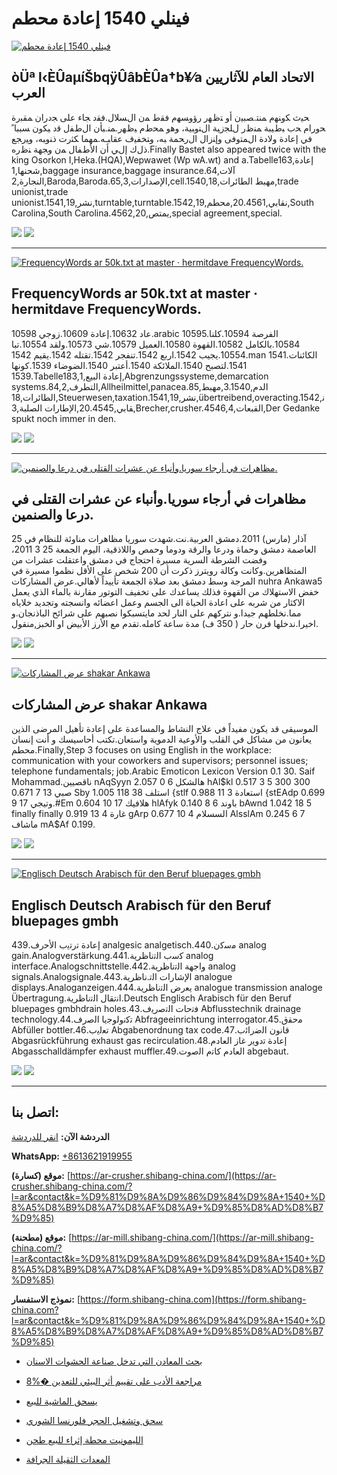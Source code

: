 # فينلي 1540 إعادة محطم

<a href="https://swt.shibang-china.com/?l=ar&img&k=%D9%81%D9%8A%D9%86%D9%84%D9%8A+1540+%D8%A5%D8%B9%D8%A7%D8%AF%D8%A9+%D9%85%D8%AD%D8%B7%D9%85" target="_blank">![فينلي 1540 إعادة محطم](http://static.shibang-china.com/all-800x300/1451.jpg)</a>

## òÜª l‹ÈÛaµíŠbqÿÛâbÈÛa†b¥⁄a الاتحاد العام للآثاريين العرب
ﺤﻴﺙ ﻜﻭﻨﻬﻡ ﻤﻨﺘ.ﺼﺒﻴﻥ ﺃﻭ ﺘﻅﻬﺭ ﺭﺅﻭﺴﻬﻡ ﻓﻘﻁ ﻤﻥ ﺍﻝﺴﻼل.ﻓﻘﺩ ﺠﺎﺀ ﻋﻠﻰ ﺠﺩﺭﺍﻥ ﻤﻘﺒﺭﺓ ﺤﻭﺭﺍﻡ ﺤﺏ ﺒﻁﻴﺒﺔ ﻤﻨﻅﺭ ﻝﻠﺠﺯﻴﺔ ﺍﻝﻨﻭﺒﻴﺔ، ﻭﻫﻭ ﻤﺤﻁﻡ ﻴﻅﻬﺭ.ﻤﻨ.ﺒﺄﻥ ﺍﻝﻁﻔل ﻗﺩ ﻴﻜﻭﻥ ﺴﺒﺒﺎﹰ ﻓﻲ ﺇﻋﺎﺩﺓ ﻭﻻﺩﺓ ﺍﻝﻤﺘﻭﻓﻰ ﻭﺇﻨﺯﺍل ﺍﻝﺭﺤﻤﺔ ﺒﻪ، ﻭﺘﺨﻔﻴﻑ ﻋﻘﺎﺒـﻪ.ﻤﻬﻤﺎ ﻜﺜﺭﺕ ﺫﻨﻭﺒﻪ، ﻭﻴﺭﺠﻊ ﺫﻝﻙ ﺇﻝﻲ ﺃﻥ ﺍﻷﻁﻔﺎل ﻤﻥ ﻭﺠﻬﺔ ﻨﻅﺭﻩ.Finally Bastet also appeared twice with the king Osorkon I,Heka.(HQA),Wepwawet (Wp wA.wt) and a.Tabelle163,إعادة شحنها,1,baggage insurance,baggage insurance.64,آلات النجارة,2,Baroda,Baroda.65,الإصدارات,3,cell.1540,مهبط الطائرات,18,trade unionist,trade unionist.1541,نشر,19,turntable,turntable.1542,نقابي,20.4561,محطم,19,South Carolina,South Carolina.4562,يمتص,20,special agreement,special.


<a href="https://whatsapp.shibangsoft.com/WhatsApp.php" target="_blank" title="WhatsApp">![](http://static.shibang-china.com/icon/whatsapp.png)</a> <a href="https://swt.shibang-china.com/?l=ar&icon&k=%D9%81%D9%8A%D9%86%D9%84%D9%8A+1540+%D8%A5%D8%B9%D8%A7%D8%AF%D8%A9+%D9%85%D8%AD%D8%B7%D9%85" target="_blank">![](http://static.shibang-china.com/icon/chat-ar.png)</a>

---

<a href="https://swt.shibang-china.com/?l=ar&img&k=%D9%81%D9%8A%D9%86%D9%84%D9%8A+1540+%D8%A5%D8%B9%D8%A7%D8%AF%D8%A9+%D9%85%D8%AD%D8%B7%D9%85" target="_blank">![FrequencyWords ar 50k.txt at master · hermitdave FrequencyWords.](http://static.shibang-china.com/all-800x300/519.jpg)</a>

## FrequencyWords ar 50k.txt at master · hermitdave FrequencyWords.
عاد 10632.إعادة 10609.زوجي 10598.arabic 10595.الفرصة 10594.كلنا 10584.بالكامل 10582.القهوة 10580.العميل 10579.شي 10573.ولقد 10554.تبا 10554.يجيب 1542.اربع 1542.تنفجر 1542.تقتله 1542.يقيم 1542.man 1541.الكائنات 1541.لتصبح 1540.الملائكة 1540.أعتبر 1540.الضوضاء 1539.كونها 1539.Tabelle183,إعادة البيع,1,Abgrenzungssysteme,demarcation systems.84,التطرف,2,Allheilmittel,panacea.85,الدم,3.1540,مهبط الطائرات,18,Steuerwesen,taxation.1541,نشر,19,übertreibend,overacting.1542,نقابي,20.4545,الإطارات الصلبة,3,Brecher,crusher.4546,القبعات,4,Der Gedanke spukt noch immer in den.


<a href="https://whatsapp.shibangsoft.com/WhatsApp.php" target="_blank" title="WhatsApp">![](http://static.shibang-china.com/icon/whatsapp.png)</a> <a href="https://swt.shibang-china.com/?l=ar&icon&k=%D9%81%D9%8A%D9%86%D9%84%D9%8A+1540+%D8%A5%D8%B9%D8%A7%D8%AF%D8%A9+%D9%85%D8%AD%D8%B7%D9%85" target="_blank">![](http://static.shibang-china.com/icon/chat-ar.png)</a>

---

<a href="https://swt.shibang-china.com/?l=ar&img&k=%D9%81%D9%8A%D9%86%D9%84%D9%8A+1540+%D8%A5%D8%B9%D8%A7%D8%AF%D8%A9+%D9%85%D8%AD%D8%B7%D9%85" target="_blank">![مظاهرات في أرجاء سوريا.وأنباء عن عشرات القتلى في درعا والصنمين.](http://static.shibang-china.com/all-800x300/1410.jpg)</a>

## مظاهرات في أرجاء سوريا.وأنباء عن عشرات القتلى في درعا والصنمين.
25 آذار (مارس) 2011.دمشق العربية.نت.شهدت سوريا مظاهرات مناوئة للنظام في العاصمة دمشق وحماة ودرعا والرقة ودوما وحمص واللاذقية، اليوم الجمعة 25 3 2011، وفضت الشرطة السرية مسيرة احتجاج في دمشق واعتقلت عشرات من المتظاهرين.وكانت وكالة رويترز ذكرت أن 200 شخص على الأقل نظموا مسيرة في المرجة وسط دمشق بعد صلاة الجمعة تأييداً لأهالي.عرض المشاركات nuhra Ankawa5 خفض الاستهلاك من القهوة فذلك يساعدك على تخفيف التوتور مقارنة بالماء الذي يعمل الاكثار من شربه على اعادة الحياة الى الجسم وعمل اعضائه وانسجته وتجديد خلاياه مما.نخلطهم جيدا.و نتركهم على النار لحد مايتسبكوا نصبهم على شرائح الباذنجان.و اخيرا.ندخلها فرن حار ( 350 ف) مدة ساعة كامله.تقدم مع الأرز الأبيض او الخبز,منقول.


<a href="https://whatsapp.shibangsoft.com/WhatsApp.php" target="_blank" title="WhatsApp">![](http://static.shibang-china.com/icon/whatsapp.png)</a> <a href="https://swt.shibang-china.com/?l=ar&icon&k=%D9%81%D9%8A%D9%86%D9%84%D9%8A+1540+%D8%A5%D8%B9%D8%A7%D8%AF%D8%A9+%D9%85%D8%AD%D8%B7%D9%85" target="_blank">![](http://static.shibang-china.com/icon/chat-ar.png)</a>

---

<a href="https://swt.shibang-china.com/?l=ar&img&k=%D9%81%D9%8A%D9%86%D9%84%D9%8A+1540+%D8%A5%D8%B9%D8%A7%D8%AF%D8%A9+%D9%85%D8%AD%D8%B7%D9%85" target="_blank">![عرض المشاركات shakar Ankawa](http://static.shibang-china.com/all-800x300/802.jpg)</a>

## عرض المشاركات shakar Ankawa
الموسيقى قد يكون مفيداً في علاج النشاط والمساعدة على إعادة تأهيل المرضى الذين يعانون من مشاكل في القلب والأوعية الدموية واستعان.تكتب أحاسيسك و أنت إنسان محطم.Finally,Step 3 focuses on using English in the workplace: communication with your coworkers and supervisors; personnel issues; telephone fundamentals; job.Arabic Emoticon Lexicon Version 0.1 30. Saif Mohammad.ناقصيين nAqSyyn 2.057 0 6 هالشكل hAl$kl 0.517 3 5 300 300 0.671 7 13 صبي Sby 1.005 118 38 استلف {stlf 0.988 11 3 استعادة {stEAdp 0.699 9 17 وتيجي.#Em 0.604 10 17 هلافيك hlAfyk 0.140 8 6 باوند bAwnd 1.042 18 5 finally finally 0.919 13 4 غارة gArp 0.677 10 4 السسلام AlsslAm 0.245 6 7 ماشاف mA$Af 0.199.


<a href="https://whatsapp.shibangsoft.com/WhatsApp.php" target="_blank" title="WhatsApp">![](http://static.shibang-china.com/icon/whatsapp.png)</a> <a href="https://swt.shibang-china.com/?l=ar&icon&k=%D9%81%D9%8A%D9%86%D9%84%D9%8A+1540+%D8%A5%D8%B9%D8%A7%D8%AF%D8%A9+%D9%85%D8%AD%D8%B7%D9%85" target="_blank">![](http://static.shibang-china.com/icon/chat-ar.png)</a>

---

<a href="https://swt.shibang-china.com/?l=ar&img&k=%D9%81%D9%8A%D9%86%D9%84%D9%8A+1540+%D8%A5%D8%B9%D8%A7%D8%AF%D8%A9+%D9%85%D8%AD%D8%B7%D9%85" target="_blank">![Englisch Deutsch Arabisch für den Beruf bluepages gmbh](http://static.shibang-china.com/all-800x300/302.jpg)</a>

## Englisch Deutsch Arabisch für den Beruf bluepages gmbh
إﻋﺎدة ﺗرﺗﯾب اﻷﺣرف.439 analgesic analgetisch.ﻣﺳﮐن.440 analog gain.Analogverstärkung.ﮐﺳب اﻟﺗﻧﺎظرﯾﺔ.441 analog interface.Analogschnittstelle.واﺟﮭﺔ اﻟﺗﻧﺎظرﯾﺔ.442 analog signals.Analogsignale.اﻹﺷﺎرات اﻟﺗ.ﻧﺎظرﯾﺔ.443 analogue displays.Analoganzeigen.ﯾﻌرض اﻟﺗﻧﺎظرﯾﺔ.444 analogue transmission analoge Übertragung.اﻧﺗﻘﺎل اﻟﺗﻧﺎظرﯾﺔ.Deutsch Englisch Arabisch für den Beruf bluepages gmbhdrain holes.ﻓﺗﺣﺎت اﻟﺗﺻرﯾف.43 Abflusstechnik drainage technology.ﺗﮐﻧوﻟوﺟﯾﺎ اﻟﺻرف.44 Abfrageeinrichtung interrogator.ﻣﺣﻘق.45 Abfüller bottler.ﺗﻌﻟﯾب.46 Abgabenordnung tax code.ﻗﺎﻧون اﻟﺿراﺋب.47 Abgasrückführung exhaust gas recirculation.إﻋﺎدة ﺗدوﯾر ﻏﺎز اﻟﻌﺎدم.48 Abgasschalldämpfer exhaust muffler.اﻟﻌﺎدم ﮐﺎﺗم اﻟﺻوت.49 abgebaut.


<a href="https://whatsapp.shibangsoft.com/WhatsApp.php" target="_blank" title="WhatsApp">![](http://static.shibang-china.com/icon/whatsapp.png)</a> <a href="https://swt.shibang-china.com/?l=ar&icon&k=%D9%81%D9%8A%D9%86%D9%84%D9%8A+1540+%D8%A5%D8%B9%D8%A7%D8%AF%D8%A9+%D9%85%D8%AD%D8%B7%D9%85" target="_blank">![](http://static.shibang-china.com/icon/chat-ar.png)</a>

---
## اتصل بنا:

**الدردشة الآن:** [انقر للدردشة](https://swt.shibang-china.com?l=ar&contact&k=%D9%81%D9%8A%D9%86%D9%84%D9%8A+1540+%D8%A5%D8%B9%D8%A7%D8%AF%D8%A9+%D9%85%D8%AD%D8%B7%D9%85)

**WhatsApp:**  [+8613621919955](https://whatsapp.shibangsoft.com/WhatsApp.php)

**موقع (كسارة):** [https://ar-crusher.shibang-china.com/](https://ar-crusher.shibang-china.com/?l=ar&contact&k=%D9%81%D9%8A%D9%86%D9%84%D9%8A+1540+%D8%A5%D8%B9%D8%A7%D8%AF%D8%A9+%D9%85%D8%AD%D8%B7%D9%85)

**موقع (مطحنة):** [https://ar-mill.shibang-china.com/](https://ar-mill.shibang-china.com/?l=ar&contact&k=%D9%81%D9%8A%D9%86%D9%84%D9%8A+1540+%D8%A5%D8%B9%D8%A7%D8%AF%D8%A9+%D9%85%D8%AD%D8%B7%D9%85)

**نموذج الاستفسار:** [https://form.shibang-china.com](https://form.shibang-china.com?l=ar&contact&k=%D9%81%D9%8A%D9%86%D9%84%D9%8A+1540+%D8%A5%D8%B9%D8%A7%D8%AF%D8%A9+%D9%85%D8%AD%D8%B7%D9%85)

* [بحث المعادن التي تدخل صناعة الحشوات الاسنان](../22/%D8%A8%D8%AD%D8%AB%20%D8%A7%D9%84%D9%85%D8%B9%D8%A7%D8%AF%D9%86%20%D8%A7%D9%84%D8%AA%D9%8A%20%D8%AA%D8%AF%D8%AE%D9%84%20%D8%B5%D9%86%D8%A7%D8%B9%D8%A9%20%D8%A7%D9%84%D8%AD%D8%B4%D9%88%D8%A7%D8%AA%20%D8%A7%D9%84%D8%A7%D8%B3%D9%86%D8%A7%D9%86.md)

* [مراجعة الأدب على تقييم أثر البيئي للتعدين �%8](../23/%D9%85%D8%B1%D8%A7%D8%AC%D8%B9%D8%A9%20%D8%A7%D9%84%D8%A3%D8%AF%D8%A8%20%D8%B9%D9%84%D9%89%20%D8%AA%D9%82%D9%8A%D9%8A%D9%85%20%D8%A3%D8%AB%D8%B1%20%D8%A7%D9%84%D8%A8%D9%8A%D8%A6%D9%8A%20%D9%84%D9%84%D8%AA%D8%B9%D8%AF%D9%8A%D9%86%20%EF%BF%BD%258.md)

* [يسحق الماشية للبيع](../24/%D9%8A%D8%B3%D8%AD%D9%82%20%D8%A7%D9%84%D9%85%D8%A7%D8%B4%D9%8A%D8%A9%20%D9%84%D9%84%D8%A8%D9%8A%D8%B9.md)

* [سحق وتشغيل الحجر فلورنسا الشوري](../24/%D8%B3%D8%AD%D9%82%20%D9%88%D8%AA%D8%B4%D8%BA%D9%8A%D9%84%20%D8%A7%D9%84%D8%AD%D8%AC%D8%B1%20%D9%81%D9%84%D9%88%D8%B1%D9%86%D8%B3%D8%A7%20%D8%A7%D9%84%D8%B4%D9%88%D8%B1%D9%8A.md)

* [الليمونيت محطة إثراء للبيع طحن](../21/%D8%A7%D9%84%D9%84%D9%8A%D9%85%D9%88%D9%86%D9%8A%D8%AA%20%D9%85%D8%AD%D8%B7%D8%A9%20%D8%A5%D8%AB%D8%B1%D8%A7%D8%A1%20%D9%84%D9%84%D8%A8%D9%8A%D8%B9%20%D8%B7%D8%AD%D9%86.md)

* [المعدات الثقيلة الجرافة](../21/%D8%A7%D9%84%D9%85%D8%B9%D8%AF%D8%A7%D8%AA%20%D8%A7%D9%84%D8%AB%D9%82%D9%8A%D9%84%D8%A9%20%D8%A7%D9%84%D8%AC%D8%B1%D8%A7%D9%81%D8%A9.md)